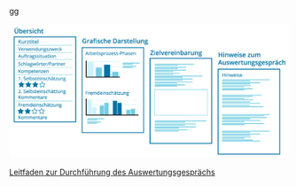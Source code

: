 gg

![Übersicht über die Bestandteile des Leitfadens zum Auswertungsgespräch](media/Auswertung.jpg)

<a href="media/Hilfetext_Auswertungsgespraech_Leitfaden.pdf" target="_blank">Leitfaden zur Durchführung des Auswertungsgesprächs</a>
